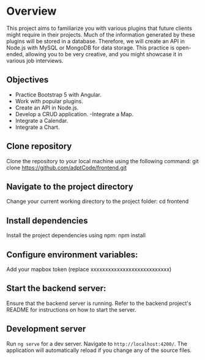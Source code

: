 # Overview

This project aims to familiarize you with various plugins that future clients might require in their projects. Much of the information generated by these plugins will be stored in a database. Therefore, we will create an API in Node.js with MySQL or MongoDB for data storage. This practice is open-ended, allowing you to be very creative, and you might showcase it in various job interviews.

## Objectives

- Practice Bootstrap 5 with Angular.
- Work with popular plugins.
- Create an API in Node.js.
- Develop a CRUD application.
 -Integrate a Map.
- Integrate a Calendar.
- Integrate a Chart.

## Clone repository

Clone the repository to your local machine using the following command: 
git clone https://github.com/adptCode/frontend.git

## Navigate to the project directory

Change your current working directory to the project folder:
cd frontend

## Install dependencies

Install the project dependencies using npm:
npm install

## Configure environment variables:

Add your mapbox token (replace xxxxxxxxxxxxxxxxxxxxxxxxxxx)

## Start the backend server:

Ensure that the backend server is running. Refer to the backend project's README for instructions on how to start the server.

## Development server

Run `ng serve` for a dev server. Navigate to `http://localhost:4200/`. The application will automatically reload if you change any of the source files.


